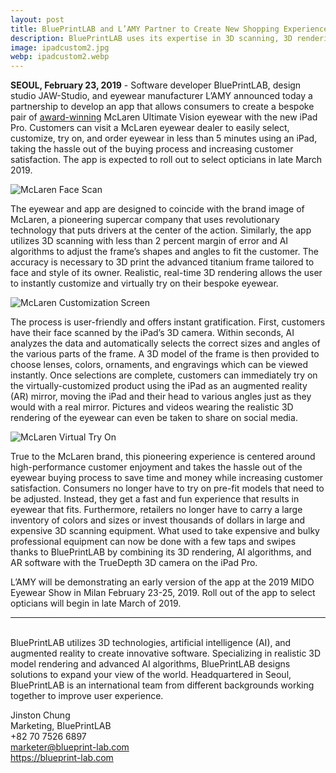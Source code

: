 ```yaml
---
layout: post
title: BluePrintLAB and L’AMY Partner to Create New Shopping Experience for Bespoke McLaren Eyewear with New iPad Pro App
description: BluePrintLAB uses its expertise in 3D scanning, 3D rendering, and artificial intelligence (AI) algorithms with the new iPad Pro’s 3D camera to design an app that delivers a quick and easy buying experience for eyewear that fits you.
image: ipadcustom2.jpg
webp: ipadcustom2.webp
---
```


**SEOUL, February 23, 2019** - Software developer BluePrintLAB, design studio JAW-Studio, and eyewear manufacturer L’AMY announced today a partnership to develop an app that allows consumers to create a bespoke pair of [award-winning](https://en.silmoparis.com/Silmo-d-Or-Awards/2018-SILMO-d-Or-Laureates) McLaren Ultimate Vision eyewear with the new iPad Pro. Customers can visit a McLaren eyewear dealer to easily select, customize, try on, and order eyewear in less than 5 minutes using an iPad, taking the hassle out of the buying process and increasing customer satisfaction. The app is expected to roll out to select opticians in late March 2019.

<picture>
    <source data-srcset="{{ "./assets/images/ipadscan.webp" | relative_url }}" type="image/webp">
    <source data-srcset="{{ "./assets/images/ipadscan.jpg" | relative_url }}" type="image/jpeg">
    <img style="max-width: 100%" data-src="{{ "./assets/images/ipadscan.jpg" | relative_url }}" alt="McLaren Face Scan" class="lazyload">
</picture><br />

The eyewear and app are designed to coincide with the brand image of McLaren, a pioneering supercar company that uses revolutionary technology that puts drivers at the center of the action. Similarly, the app utilizes 3D scanning with less than 2 percent margin of error and AI algorithms to adjust the frame’s shapes and angles to fit the customer. The accuracy is necessary to 3D print the advanced titanium frame tailored to face and style of its owner. Realistic, real-time 3D rendering allows the user to instantly customize and virtually try on their bespoke eyewear.

<picture>
    <source data-srcset="{{ "./assets/images/ipadcustom1.webp" | relative_url }}" type="image/webp">
    <source data-srcset="{{ "./assets/images/ipadcustom1.jpg" | relative_url }}" type="image/jpeg">
    <img style="max-width: 100%" data-src="{{ "./assets/images/ipadcustom1.jpg" | relative_url }}" alt="McLaren Customization Screen" class="lazyload">
</picture><br />

The process is user-friendly and offers instant gratification. First, customers have their face scanned by the iPad’s 3D camera. Within seconds, AI analyzes the data and automatically selects the correct sizes and angles of the various parts of the frame. A 3D model of the frame is then provided to choose lenses, colors, ornaments, and engravings which can be viewed instantly. Once selections are complete, customers can immediately try on the virtually-customized product using the iPad as an augmented reality (AR) mirror, moving the iPad and their head to various angles just as they would with a real mirror. Pictures and videos wearing the realistic 3D rendering of the eyewear can even be taken to share on social media. 

<picture>
    <source data-srcset="{{ "./assets/images/ipadtryon.webp" | relative_url }}" type="image/webp">
    <source data-srcset="{{ "./assets/images/ipadtryon.jpg" | relative_url }}" type="image/jpeg">
    <img style="max-width: 100%" data-src="{{ "./assets/images/ipadtryon.jpg" | relative_url }}" alt="McLaren Virtual Try On" class="lazyload">
</picture><br />

True to the McLaren brand, this pioneering experience is centered around high-performance customer enjoyment and takes the hassle out of the eyewear buying process to save time and money while increasing customer satisfaction. Consumers no longer have to try on pre-fit models that need to be adjusted. Instead, they get a fast and fun experience that results in eyewear that fits. Furthermore, retailers no longer have to carry a large inventory of colors and sizes or invest thousands of dollars in large and expensive 3D scanning equipment. What used to take expensive and bulky professional equipment can now be done with a few taps and swipes thanks to BluePrintLAB by combining its 3D rendering, AI algorithms, and AR software with the TrueDepth 3D camera on the iPad Pro.

L’AMY will be demonstrating an early version of the app at the 2019 MIDO Eyewear Show in Milan February 23-25, 2019. Roll out of the app to select opticians will begin in late March of 2019.

***
<br />
BluePrintLAB utilizes 3D technologies, artificial intelligence (AI), and augmented reality to create innovative software. Specializing in realistic 3D model rendering and advanced AI algorithms, BluePrintLAB designs solutions to expand your view of the world. Headquartered in Seoul, BluePrintLAB is an international team from different backgrounds working together to improve user experience.

Jinston Chung<br />
Marketing, BluePrintLAB<br />
+82 70 7526 6897<br />
<marketer@blueprint-lab.com><br />
<https://blueprint-lab.com><br />
